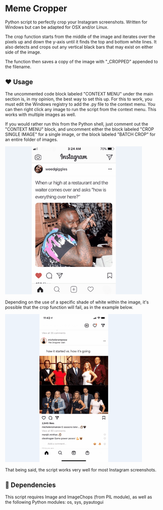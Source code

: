 # Meme Cropper
Python script to perfectly crop your Instagram screenshots. Written for Windows but can be adapted for OSX and/or Linux.

The crop function starts from the middle of the image and iterates over the pixels up and down the y-axis until it finds the top and bottom white lines. It also detects and crops out any vertical black bars that may exist on either side of the image.

The function then saves a copy of the image with "_CROPPED" appended to the filename.

## :heart: Usage

The uncommented code block labeled "CONTEXT MENU" under the main section is, in my opinion, the best way to set this up. For this to work, you must edit the Windows registry to add the .py file to the context menu. You can then right click any image to run the script from the context menu. This works with multiple images as well.

If you would rather run this from the Python shell, just comment out the "CONTEXT MENU" block, and uncomment either the block labeled "CROP SINGLE IMAGE" for a single image, or the block labeled "BATCH CROP" for an entire folder of images.

![memeCrop.gif](img/memeCrop.gif)

Depending on the use of a specific shade of white within the image, it's possible that the crop function will fail, as in the example below.

![memeCropError.gif](img/memeCropError.gif)

That being said, the script works very well for most Instagram screenshots.

## :snake: Dependencies

This script requires Image and ImageChops (from PIL module), as well as the following Python modules:  os, sys, pyautogui
